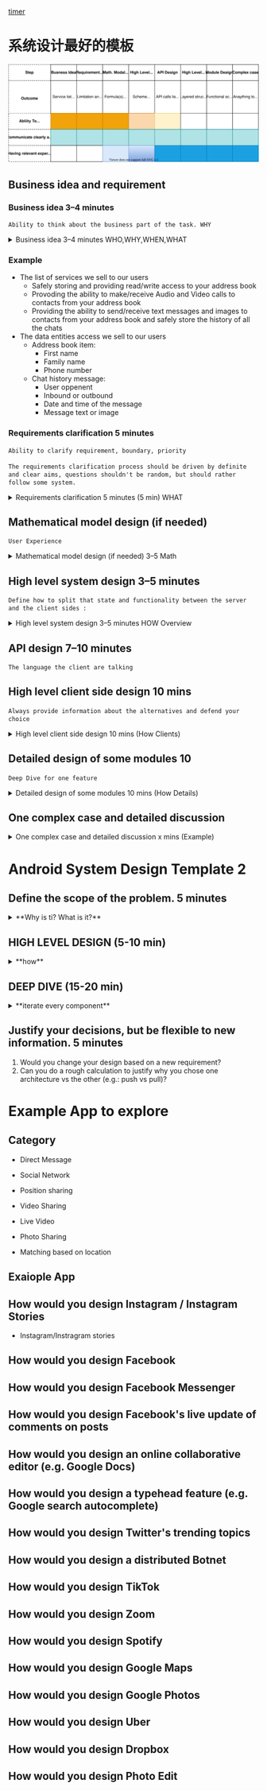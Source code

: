 [timer](http://www.intervaltimer.com/timers/9835337-interview)

# 系统设计最好的模板


![系统面试的步骤和考察点](./graphs/DesignValueTable.drawio.svg)

## Business idea and requirement 

### Business idea 3–4 minutes
	Ability to think about the business part of the task. WHY

<details><summary>Business idea 3–4 minutes WHO,WHY,WHEN,WHAT  </summary>

* The list of services we sell to our users
* The data entities access we sell to our users
* Understanding the main idea of the product or the feature (if you don't understand something, don't hesitate to ask all the needed questions. The more you know about the product the easier will be making decisions during the the rest of the process)
</details>

### Example
* The list of services we sell to our users
	* Safely storing and providing read/write access to your address book
	* Provoding the ability to make/receive Audio and Video calls to contacts from your address book
	* Providing the ability to send/receive text messages and images to contacts from your address book and safely store the history of all the chats
* The data entities access we sell to our users
	* Address book item:
		* First name
		* Family name
		* Phone number
	* Chat history message:
		* User oppenent
		* Inbound or outbound
		* Date and time of the message
		* Message text or image	
### Requirements clarification 5 minutes
	Ability to clarify requirement, boundary, priority

	The requirements clarification process should be driven by definite and clear aims, questions shouldn't be random, but should rather follow some system.

<details><summary> Requirements clarification 5 minutes (5 min) WHAT </summary>

1. Use cases  
2. Scenarios that will be/not be covered  
3. Who will use  
4. How many will use  
5. Usage patterns
6. Priority

* What are the basic requirements of the system? 
* How will the app deliver updates to listening friends? 
* What data, battery and privacy concerns will it face? 
* Should it work constantly in the background, or only when active and in the foreground?​

some notes:
* Lollipop 21, permission
* google play store needs new app *API level 28* above
 

*Check Use cases section in mobileSystemDesign*
</details>


## Mathematical model design (if needed)
	User Experience

<details><summary> Mathematical model design (if needed) 3–5 Math </summary>

* Data useage
* Storage usage
* battery usage
* 以及这些数学在我们做决策的作用

</details>


## High level system design 3–5 minutes
	Define how to split that state and functionality between the server and the client sides :

<details><summary> High level system design 3–5 minutes HOW Overview </summary>

* define communication protocol
	* bidirectional or unidirectional, 
	* streaming or request-response-based,
	* then more details — HTTP REST (simple, long-polling), web-socket, raw-socket,

Always provide information about the alternatives and defend your choice

![high level system design](./graphs/HighLevelSystemDesign.drawio.svg)

</details>

## API design  7–10 minutes
	The language the client are talking
## High level client side design 10 mins
	Always provide information about the alternatives and defend your choice


<details><summary> High level client side design 10 mins (How Clients) </summary>

Always provide information about the alternatives and defend your choice
在设计时，总是要列举各种选择并陈述其优缺点
* Archtecture

我们这里使用MVI的模式，来实现react类似的mvvm，uni direction data flow， immutable statue，

![high level client Archtecture template](./graphs/HighLevelClientDesignTemplate.drawio.svg)

那么把这个模式，应用到我们的系统设计里

![high level client Archtecture](./graphs/HighLevelClientDesign.drawio.svg)
</details>

## Detailed design of some modules 10
	Deep Dive for one feature
<details><summary> Detailed design of some modules 10 mins (How Details) </summary>
</details>

## One complex case and detailed discussion

<details><summary>One complex case and detailed discussion x mins (Example) </summary>
</details>

# Android System Design Template 2

## Define the scope of the problem.​ 5 minutes
<details><summary>**Why is ti? What is it?**</summary>

* What are the basic requirements of the system? 
* How will the app deliver updates to listening friends?
* What data, battery and privacy concerns will it face? 
* Should it work constantly in the background, or only when active and in the foreground?​
</details>
 
 
## HIGH LEVEL DESIGN (5-10 min)
<details><summary>**how** </summary>


## Explore the solution space.​ 5 minutes
1. What kind of data will we need to track? 
1. What kind of database options do we have? 
1. What are their advantages and disadvantages? 
1. Which one would you choose?​

### Ensure the solution is complete.​ 

1. Does this design leave an entire area of the system undescribed? 
1. Does it cover the “send location update” use case end-to-end? How about “receive location update”? 

 

### Ensure the different components of the system are well-defined.​

1. Are the responsibilities between components clear? 
1. Would different people be able to work on different components independently? 
1. Does the architecture help the system scale in the long-term? 
1. What pieces are Activities, and what pieces are Services? How do they interact?

 
### Evaluate trade-offs as you make decisions​

1. What is this system optimal for? 
1. What are its drawbacks? How would you scale this system to new use cases (e.g.: discovering friends in your area?)​

</details>

## DEEP DIVE (15-20 min)
<details><summary>**iterate every component** </summary>
</details>

## Justify your decisions, but be flexible to new information.​ 5 minutes

1. Would you change your design based on a new requirement? 
1. Can you do a rough calculation to justify why you chose one architecture vs the other (e.g.: push vs pull)?

# Example App to explore
## Category
* Direct Message
* Social Network
* Position sharing
* Video Sharing
* Live Video
* Photo Sharing

* Matching based on location

## Exaiople App
## How would you design Instagram / Instagram Stories
* Instagram/Instragram stories

## How would you design Facebook

## How would you design Facebook Messenger

## How would you design Facebook's live update of comments on posts

## How would you design an online collaborative editor (e.g. Google Docs)

## How would you design a typehead feature (e.g. Google search autocomplete)

## How would you design Twitter's trending topics

## How would you design a distributed Botnet

## How would you design TikTok

## How would you design Zoom
## How would you design Spotify
## How would you design Google Maps
## How would you design Google Photos
## How would you design Uber
## How would you design Dropbox
## How would you design Photo Edit

